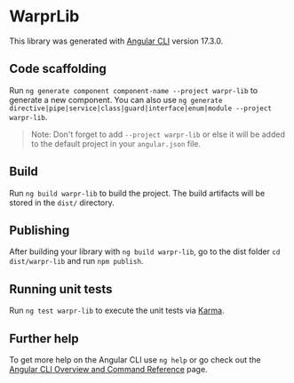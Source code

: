 # WarprLib

This library was generated with [Angular CLI](https://github.com/angular/angular-cli) version 17.3.0.

## Code scaffolding

Run `ng generate component component-name --project warpr-lib` to generate a new component. You can also use `ng generate directive|pipe|service|class|guard|interface|enum|module --project warpr-lib`.
> Note: Don't forget to add `--project warpr-lib` or else it will be added to the default project in your `angular.json` file. 

## Build

Run `ng build warpr-lib` to build the project. The build artifacts will be stored in the `dist/` directory.

## Publishing

After building your library with `ng build warpr-lib`, go to the dist folder `cd dist/warpr-lib` and run `npm publish`.

## Running unit tests

Run `ng test warpr-lib` to execute the unit tests via [Karma](https://karma-runner.github.io).

## Further help

To get more help on the Angular CLI use `ng help` or go check out the [Angular CLI Overview and Command Reference](https://angular.io/cli) page.
